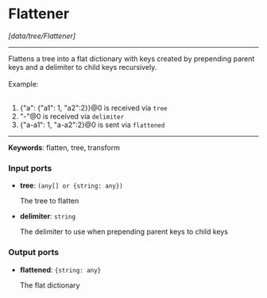 # Flattener

_[data/tree/Flattener]_

---

Flattens a tree into a flat dictionary with keys created by prepending parent keys and a delimiter to child keys recursively.<br>
<br>
Example:<br>
<br>
1. {"a": {"a1": 1, "a2":2}}@0 is received via `tree`<br>
2. "-"@0 is received via `delimiter`<br>
3. {"a-a1": 1, "a-a2":2}@0 is sent via `flattened`<br>

---

__Keywords__: flatten, tree, transform

### Input ports

* __tree__: ` (any[] or {string: any}) `

    The tree to flatten<br>


* __delimiter__: ` string `

    The delimiter to use when prepending parent keys to child keys<br>

### Output ports

* __flattened__: ` {string: any} `

    The flat dictionary<br>

